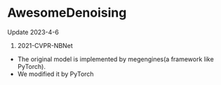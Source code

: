 # AwesomeDenoising
Update 2023-4-6

1. 2021-CVPR-NBNet
- The original model is implemented by megengines(a framework like PyTorch).
- We modified it by PyTorch
